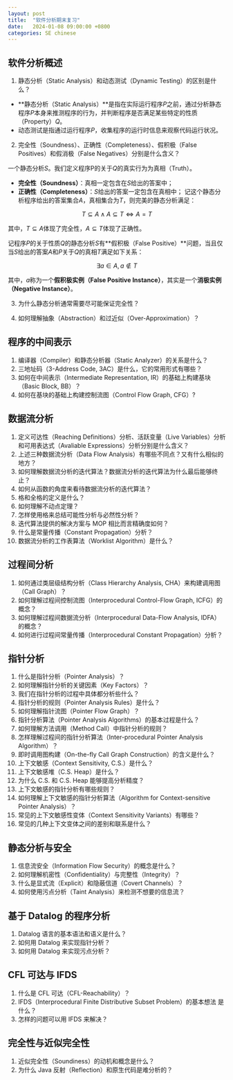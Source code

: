 ```yaml
---
layout: post
title:  "软件分析期末复习"
date:   2024-01-08 09:00:00 +0800
categories: SE chinese
---
```


## 软件分析概述
1. 静态分析（Static Analysis）和动态测试（Dynamic Testing）的区别是什么？
- **静态分析（Static Analysis）**是指在实际运行程序$P$之前，通过分析静态程序$P$本身来推测程序的行为，并判断程序是否满足某些特定的性质（Property）$Q$。
- 动态测试是指通过运行程序$P$，收集程序的运行时信息来观察代码运行状况。

2. 完全性（Soundness）、正确性（Completeness）、假积极（False Positives）和假消极（False Negatives）分别是什么含义？

  一个静态分析$S$。我们定义程序P的关于$Q$的真实行为为真相（Truth）。
  - **完全性（Soundness）**：真相一定包含在$S$给出的答案中；
  - **正确性（Completeness）**：$S$给出的答案一定包含在真相中；
记这个静态分析程序给出的答案集合$A$，真相集合为$T$，则完美的静态分析满足：

$$T \subseteq A \wedge A \subseteq T \Leftrightarrow A = T$$

其中，$T \subseteq A$体现了完全性，$A \subseteq T$体现了正确性。

记程序$P$的关于性质$Q$的静态分析$S$有**假积极（False Positive）**问题，当且仅当$S$给出的答案$A$和$P$关于$Q$的真相$T$满足如下关系：

$$\exists a \in A, a\notin T$$

其中，$a$称为一个**假积极实例（False Positive Instance）**，其实是一个**消极实例（Negative Instance）**。

3. 为什么静态分析通常需要尽可能保证完全性？

4. 如何理解抽象（Abstraction）和过近似（Over-Approximation）？

## 程序的中间表示
1. 编译器（Compiler）和静态分析器（Static Analyzer）的关系是什么？
2. 三地址码（3-Address Code, 3AC）是什么，它的常用形式有哪些？
3. 如何在中间表示（Intermediate Representation, IR）的基础上构建基块（Basic Block, BB）？
4. 如何在基块的基础上构建控制流图（Control Flow Graph, CFG）?

## 数据流分析
1. 定义可达性（Reaching Definitions）分析、活跃变量（Live Variables）分析和可用表达式（Avaliable Expressions）分析分别是什么含义？
2. 上述三种数据流分析（Data Flow Analysis）有哪些不同点？又有什么相似的地方？
3. 如何理解数据流分析的迭代算法？数据流分析的迭代算法为什么最后能够终止？
4. 如何从函数的角度来看待数据流分析的迭代算法？
5. 格和全格的定义是什么？
6. 如何理解不动点定理？
7. 怎样使用格来总结可能性分析与必然性分析？
8. 迭代算法提供的解决方案与 MOP 相比而言精确度如何？
9. 什么是常量传播（Constant Propagation）分析？
10. 数据流分析的工作表算法（Worklist Algorithm）是什么？

## 过程间分析
1. 如何通过类层级结构分析（Class Hierarchy Analysis, CHA）来构建调用图（Call Graph）？
2. 如何理解过程间控制流图（Interprocedural Control-Flow Graph, ICFG）的概念？
3. 如何理解过程间数据流分析（Interprocedural Data-Flow Analysis, IDFA）的概念？
4. 如何进行过程间常量传播（Interprocedural Constant Propagation）分析？

## 指针分析
1. 什么是指针分析（Pointer Analysis）？
2. 如何理解指针分析的关键因素（Key Factors）？
3. 我们在指针分析的过程中具体都分析些什么？
4. 指针分析的规则（Pointer Analysis Rules）是什么？
5. 如何理解指针流图（Pointer Flow Graph）？
6. 指针分析算法（Pointer Analysis Algorithms）的基本过程是什么？
7. 如何理解方法调用（Method Call）中指针分析的规则？
8. 怎样理解过程间的指针分析算法（Inter-procedural Pointer Analysis Algorithm）？
9. 即时调用图构建（On-the-fly Call Graph Construction）的含义是什么？
10. 上下文敏感（Context Sensitivity, C.S.）是什么？
11. 上下文敏感堆（C.S. Heap）是什么？
12. 为什么 C.S. 和 C.S. Heap 能够提高分析精度？
13. 上下文敏感的指针分析有哪些规则？
14. 如何理解上下文敏感的指针分析算法（Algorithm for Context-sensitive Pointer Analysis）？
15. 常见的上下文敏感性变体（Context Sensitivity Variants）有哪些？
16. 常见的几种上下文变体之间的差别和联系是什么？

## 静态分析与安全
1. 信息流安全（Information Flow Security）的概念是什么？
2. 如何理解机密性（Confidentiality）与完整性（Integrity）？
3. 什么是显式流（Explicit）和隐蔽信道（Covert Channels）？
4. 如何使用污点分析（Taint Analysis）来检测不想要的信息流？

## 基于 Datalog 的程序分析
1. Datalog 语言的基本语法和语义是什么？
2. 如何用 Datalog 来实现指针分析？
3. 如何用 Datalog 来实现污点分析？

## CFL 可达与 IFDS
1. 什么是 CFL 可达（CFL-Reachability）？
2. IFDS（Interprocedural Finite Distributive Subset Problem）的基本想法
是什么？
3. 怎样的问题可以用 IFDS 来解决？

## 完全性与近似完全性
1. 近似完全性（Soundiness）的动机和概念是什么？
2. 为什么 Java 反射（Reflection）和原生代码是难分析的？